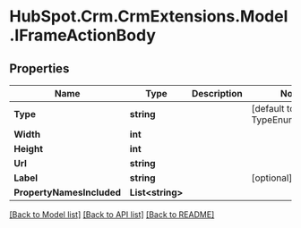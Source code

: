 # HubSpot.Crm.CrmExtensions.Model.IFrameActionBody

## Properties

Name | Type | Description | Notes
------------ | ------------- | ------------- | -------------
**Type** | **string** |  | [default to TypeEnum.IFRAME]
**Width** | **int** |  | 
**Height** | **int** |  | 
**Url** | **string** |  | 
**Label** | **string** |  | [optional] 
**PropertyNamesIncluded** | **List&lt;string&gt;** |  | 

[[Back to Model list]](../README.md#documentation-for-models) [[Back to API list]](../README.md#documentation-for-api-endpoints) [[Back to README]](../README.md)

